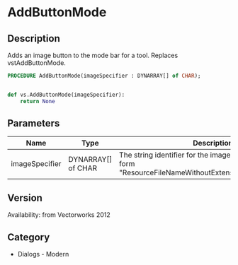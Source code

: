 # AddButtonMode

## Description
Adds an image button to the mode bar for a tool. Replaces vstAddButtonMode.

```pascal
PROCEDURE AddButtonMode(imageSpecifier : DYNARRAY[] of CHAR);
```

```python

def vs.AddButtonMode(imageSpecifier):
    return None
```

## Parameters
|Name|Type|Description|
|---|---|---|
|imageSpecifier|DYNARRAY[] of CHAR|The string identifier for the image. It should be of the form &quot;ResourceFileNameWithoutExtension/PathOfImageFile&quot;.|

## Version
Availability: from Vectorworks 2012
## Category
* Dialogs - Modern


